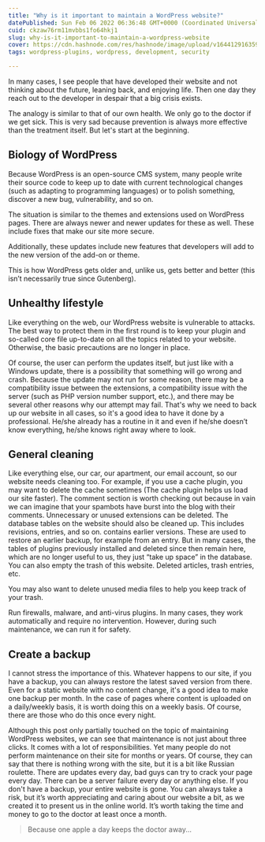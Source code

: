 ```yaml
---
title: "Why is it important to maintain a WordPress website?"
datePublished: Sun Feb 06 2022 06:36:48 GMT+0000 (Coordinated Universal Time)
cuid: ckzaw76rm11mvbbs1fo64hkj1
slug: why-is-it-important-to-maintain-a-wordpress-website
cover: https://cdn.hashnode.com/res/hashnode/image/upload/v1644129163593/SBUA_gj3u.jpeg
tags: wordpress-plugins, wordpress, development, security

---
```


In many cases, I see people that have developed their website and not thinking about the future, leaning back, and enjoying life. Then one day they reach out to the developer in despair that a big crisis exists.

The analogy is similar to that of our own health. We only go to the doctor if we get sick. This is very sad because prevention is always more effective than the treatment itself. But let's start at the beginning.

## Biology of WordPress

Because WordPress is an open-source CMS system, many people write their source code to keep up to date with current technological changes (such as adapting to programming languages) or to polish something, discover a new bug, vulnerability, and so on.

The situation is similar to the themes and extensions used on WordPress pages. There are always newer and newer updates for these as well. These include fixes that make our site more secure.

Additionally, these updates include new features that developers will add to the new version of the add-on or theme.

This is how WordPress gets older and, unlike us, gets better and better (this isn’t necessarily true since Gutenberg).

## Unhealthy lifestyle

Like everything on the web, our WordPress website is vulnerable to attacks. The best way to protect them in the first round is to keep your plugin and so-called core file up-to-date on all the topics related to your website. Otherwise, the basic precautions are no longer in place.

Of course, the user can perform the updates itself, but just like with a Windows update, there is a possibility that something will go wrong and crash. Because the update may not run for some reason, there may be a compatibility issue between the extensions, a compatibility issue with the server (such as PHP version number support, etc.), and there may be several other reasons why our attempt may fail. That's why we need to back up our website in all cases, so it's a good idea to have it done by a professional. He/she already has a routine in it and even if he/she doesn’t know everything, he/she knows right away where to look.

## General cleaning
Like everything else, our car, our apartment, our email account, so our website needs cleaning too. For example, if you use a cache plugin, you may want to delete the cache sometimes (The cache plugin helps us load our site faster). The comment section is worth checking out because in vain we can imagine that your spambots have burst into the blog with their comments. Unnecessary or unused extensions can be deleted. The database tables on the website should also be cleaned up. This includes revisions, entries, and so on. contains earlier versions. These are used to restore an earlier backup, for example from an entry. But in many cases, the tables of plugins previously installed and deleted since then remain here, which are no longer useful to us, they just “take up space” in the database. You can also empty the trash of this website. Deleted articles, trash entries, etc.

You may also want to delete unused media files to help you keep track of your trash.

Run firewalls, malware, and anti-virus plugins. In many cases, they work automatically and require no intervention. However, during such maintenance, we can run it for safety.

## Create a backup
I cannot stress the importance of this. Whatever happens to our site, if you have a backup, you can always restore the latest saved version from there. Even for a static website with no content change, it's a good idea to make one backup per month. In the case of pages where content is uploaded on a daily/weekly basis, it is worth doing this on a weekly basis. Of course, there are those who do this once every night.

Although this post only partially touched on the topic of maintaining WordPress websites, we can see that maintenance is not just about three clicks. It comes with a lot of responsibilities. Yet many people do not perform maintenance on their site for months or years. Of course, they can say that there is nothing wrong with the site, but it is a bit like Russian roulette. There are updates every day, bad guys can try to crack your page every day. There can be a server failure every day or anything else. If you don't have a backup, your entire website is gone. You can always take a risk, but it’s worth appreciating and caring about our website a bit, as we created it to present us in the online world. It’s worth taking the time and money to go to the doctor at least once a month. 

> Because one apple a day keeps the doctor away...